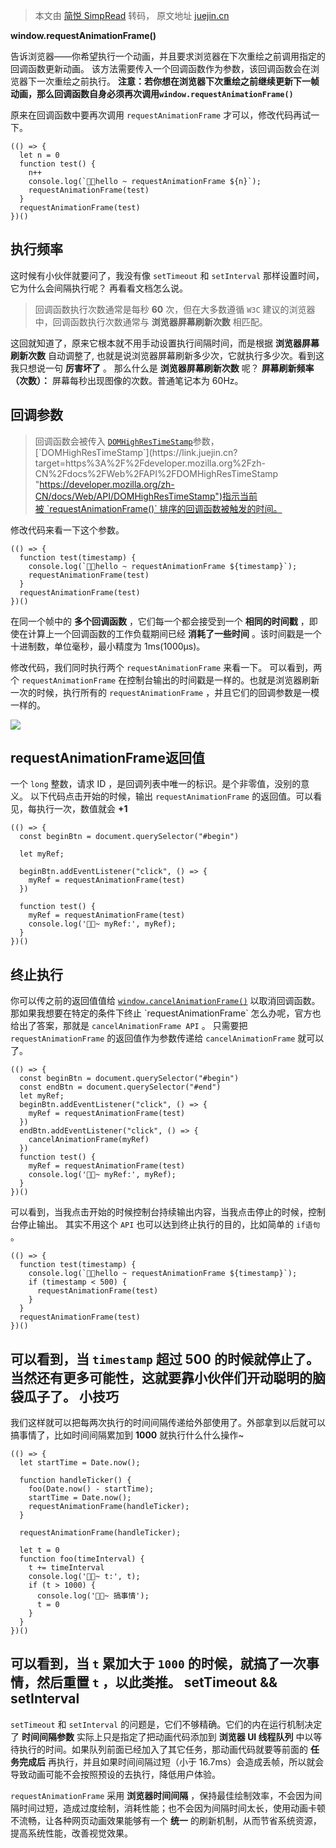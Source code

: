 > 本文由 [简悦 SimpRead](http://ksria.com/simpread/) 转码， 原文地址 [juejin.cn](https://juejin.cn/post/6991297852462858277?searchId=202401111042005CE25745555C47841FB9)


 **window.requestAnimationFrame()**  

告诉浏览器——你希望执行一个动画，并且要求浏览器在下次重绘之前调用指定的回调函数更新动画。
该方法需要传入一个回调函数作为参数，该回调函数会在浏览器下一次重绘之前执行。
**注意：若你想在浏览器下次重绘之前继续更新下一帧动画，那么回调函数自身必须再次调用`window.requestAnimationFrame()`**

原来在回调函数中要再次调用 `requestAnimationFrame` 才可以，修改代码再试一下。

```
(() => {
  let n = 0
  function test() {
    n++
    console.log(`🚀🚀hello ~ requestAnimationFrame ${n}`);
    requestAnimationFrame(test)
  }
  requestAnimationFrame(test)
})()
```
执行频率
----

这时候有小伙伴就要问了，我没有像 `setTimeout` 和 `setInterval` 那样设置时间，它为什么会间隔执行呢？
再看看文档怎么说。
> 回调函数执行次数通常是每秒 **60** 次，但在大多数遵循 `W3C` 建议的浏览器中，回调函数执行次数通常与 **浏览器屏幕刷新次数** 相匹配。

这回就知道了，原来它根本就不用手动设置执行间隔时间，而是根据 **浏览器屏幕刷新次数** 自动调整了, 也就是说浏览器屏幕刷新多少次，它就执行多少次。看到这我只想说一句 **厉害坏了** 。
那么什么是 **浏览器屏幕刷新次数** 呢？
**屏幕刷新频率（次数）：** 屏幕每秒出现图像的次数。普通笔记本为 60Hz。

回调参数
----
> 回调函数会被传入 [`DOMHighResTimeStamp`](https://link.juejin.cn?target=https%3A%2F%2Fdeveloper.mozilla.org%2Fzh-CN%2Fdocs%2FWeb%2FAPI%2FDOMHighResTimeStamp "https://developer.mozilla.org/zh-CN/docs/Web/API/DOMHighResTimeStamp")参数，[`DOMHighResTimeStamp`](https://link.juejin.cn?target=https%3A%2F%2Fdeveloper.mozilla.org%2Fzh-CN%2Fdocs%2FWeb%2FAPI%2FDOMHighResTimeStamp "https://developer.mozilla.org/zh-CN/docs/Web/API/DOMHighResTimeStamp")指示当前被 `requestAnimationFrame()` 排序的回调函数被触发的时间。

修改代码来看一下这个参数。
```
(() => {
  function test(timestamp) {
    console.log(`🚀🚀hello ~ requestAnimationFrame ${timestamp}`);
    requestAnimationFrame(test)
  }
  requestAnimationFrame(test)
})()
```

在同一个帧中的 **多个回调函数** ，它们每一个都会接受到一个 **相同的时间戳** ，即使在计算上一个回调函数的工作负载期间已经 **消耗了一些时间** 。该时间戳是一个十进制数，单位毫秒，最小精度为 1ms(1000μs)。

修改代码，我们同时执行两个 `requestAnimationFrame` 来看一下。
可以看到，两个 `requestAnimationFrame` 在控制台输出的时间戳是一样的。也就是浏览器刷新一次的时候，执行所有的 `requestAnimationFrame` ，并且它们的回调参数是一模一样的。

![](https://p1-juejin.byteimg.com/tos-cn-i-k3u1fbpfcp/f779dd8e9fca40aa9aa8ba61b583fa4b~tplv-k3u1fbpfcp-zoom-in-crop-mark:1512:0:0:0.awebp)


## requestAnimationFrame返回值
 一个 `long` 整数，请求 ID ，是回调列表中唯一的标识。是个非零值，没别的意义。
以下代码点击开始的时候，输出 `requestAnimationFrame` 的返回值。可以看见，每执行一次，数值就会 **+1**
```
(() => {
  const beginBtn = document.querySelector("#begin")
  
  let myRef;
  
  beginBtn.addEventListener("click", () => {
    myRef = requestAnimationFrame(test)
  })
  
  function test() {
    myRef = requestAnimationFrame(test)
    console.log('🚀🚀~ myRef:', myRef);
  }
})()
```

终止执行
----
你可以传之前的返回值值给 [`window.cancelAnimationFrame()`](https://link.juejin.cn?target=https%3A%2F%2Fdeveloper.mozilla.org%2Fzh-CN%2Fdocs%2FWeb%2FAPI%2FWindow%2FcancelAnimationFrame "https://developer.mozilla.org/zh-CN/docs/Web/API/Window/cancelAnimationFrame") 以取消回调函数。
那如果我想要在特定的条件下终止 `requestAnimationFrame` 怎么办呢，官方也给出了答案，那就是 `cancelAnimationFrame API` 。 只需要把 `requestAnimationFrame` 的返回值作为参数传递给 `cancelAnimationFrame` 就可以了。
```
(() => {
  const beginBtn = document.querySelector("#begin")
  const endBtn = document.querySelector("#end")
  let myRef;
  beginBtn.addEventListener("click", () => {
    myRef = requestAnimationFrame(test)
  })
  endBtn.addEventListener("click", () => {
    cancelAnimationFrame(myRef)
  })
  function test() {
    myRef = requestAnimationFrame(test)
    console.log('🚀🚀~ myRef:', myRef);
  }
})()
```
可以看到，当我点击开始的时候控制台持续输出内容，当我点击停止的时候，控制台停止输出。
其实不用这个 `API` 也可以达到终止执行的目的，比如简单的 `if语句` 。
```
(() => {
  function test(timestamp) {
    console.log(`🚀🚀hello ~ requestAnimationFrame ${timestamp}`);
    if (timestamp < 500) {
      requestAnimationFrame(test)
    }
  }
  requestAnimationFrame(test)
})()
```
可以看到，当 `timestamp` 超过 500 的时候就停止了。当然还有更多可能性，这就要靠小伙伴们开动聪明的脑袋瓜子了。
小技巧
---
我们这样就可以把每两次执行的时间间隔传递给外部使用了。外部拿到以后就可以搞事情了，比如时间间隔累加到 **1000** 就执行什么什么操作~
```
(() => {
  let startTime = Date.now();

  function handleTicker() {
    foo(Date.now() - startTime);
    startTime = Date.now();
    requestAnimationFrame(handleTicker);
  }

  requestAnimationFrame(handleTicker);

  let t = 0
  function foo(timeInterval) {
    t += timeInterval
    console.log('🚀🚀~ t:', t);
    if (t > 1000) {
      console.log('🚀🚀~ 搞事情');
      t = 0
    }
  }
})()
```

可以看到，当 `t` 累加大于 `1000` 的时候，就搞了一次事情，然后重置 `t` ，以此类推。
setTimeout && setInterval
-------------------------
`setTimeout` 和 `setInterval` 的问题是，它们不够精确。它们的内在运行机制决定了 **时间间隔参数** 实际上只是指定了把动画代码添加到 **浏览器 UI 线程队列** 中以等待执行的时间。如果队列前面已经加入了其它任务，那动画代码就要等前面的 **任务完成后** 再执行，并且如果时间间隔过短（小于 16.7ms）会造成丢帧，所以就会导致动画可能不会按照预设的去执行，降低用户体验。

`requestAnimationFrame` 采用 **浏览器时间间隔** ，保持最佳绘制效率，不会因为间隔时间过短，造成过度绘制，消耗性能；也不会因为间隔时间太长，使用动画卡顿不流畅，让各种网页动画效果能够有一个 **统一** 的刷新机制，从而节省系统资源，提高系统性能，改善视觉效果。

